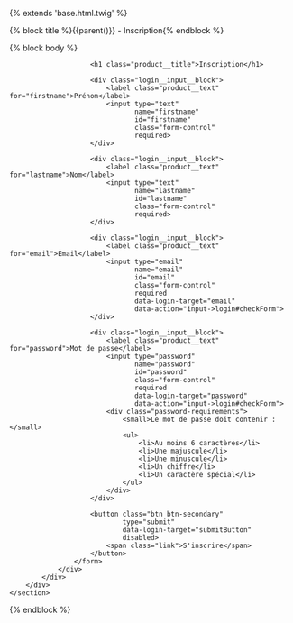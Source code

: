 {% extends 'base.html.twig' %}

{% block title %}{{parent()}} - Inscription{% endblock %}

{% block body %}
    <section class="login">
        <div class="login__container">
            <div class="login__form">
                <div class="login__wrapper">
                    <form method="post" 
                          data-controller="login"
                          data-login-form-type-value="register"
                          data-action="submit->login#onSubmit">
                        
                        <h1 class="product__title">Inscription</h1>
                        
                        <div class="login__input__block">
                            <label class="product__text" for="firstname">Prénom</label>
                            <input type="text" 
                                   name="firstname" 
                                   id="firstname" 
                                   class="form-control" 
                                   required>
                        </div>
                        
                        <div class="login__input__block">
                            <label class="product__text" for="lastname">Nom</label>
                            <input type="text" 
                                   name="lastname" 
                                   id="lastname" 
                                   class="form-control" 
                                   required>
                        </div>
                        
                        <div class="login__input__block">
                            <label class="product__text" for="email">Email</label>
                            <input type="email" 
                                   name="email" 
                                   id="email" 
                                   class="form-control" 
                                   required
                                   data-login-target="email"
                                   data-action="input->login#checkForm">
                        </div>
                        
                        <div class="login__input__block">
                            <label class="product__text" for="password">Mot de passe</label>
                            <input type="password" 
                                   name="password" 
                                   id="password" 
                                   class="form-control" 
                                   required
                                   data-login-target="password"
                                   data-action="input->login#checkForm">
                            <div class="password-requirements">
                                <small>Le mot de passe doit contenir :</small>
                                <ul>
                                    <li>Au moins 6 caractères</li>
                                    <li>Une majuscule</li>
                                    <li>Une minuscule</li>
                                    <li>Un chiffre</li>
                                    <li>Un caractère spécial</li>
                                </ul>
                            </div>
                        </div>

                        <button class="btn btn-secondary" 
                                type="submit"
                                data-login-target="submitButton"
                                disabled>
                            <span class="link">S'inscrire</span>
                        </button>
                    </form>
                </div>
            </div>
        </div>
    </section>
{% endblock %}